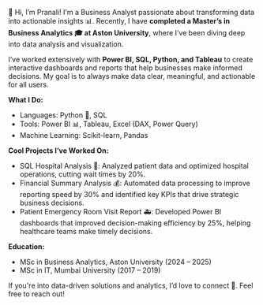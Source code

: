 👋 Hi, I’m Pranali! I'm a Business Analyst passionate about transforming data into actionable insights 📊. Recently, I have **completed a Master’s in Business Analytics 🎓 at Aston University**, where I’ve been diving deep into data analysis and visualization.

I’ve worked extensively with **Power BI, SQL, Python, and Tableau** to create interactive dashboards and reports that help businesses make informed decisions. My goal is to always make data clear, meaningful, and actionable for all users.

**What I Do:**
- Languages: Python 🐍, SQL
- Tools: Power BI 📊, Tableau, Excel (DAX, Power Query)
- Machine Learning: Scikit-learn, Pandas

**Cool Projects I’ve Worked On:**

- SQL Hospital Analysis 🏥: Analyzed patient data and optimized hospital operations, cutting wait times by 20%.
- Financial Summary Analysis 💰: Automated data processing to improve reporting speed by 30% and identified key KPIs that drive strategic business decisions.
- Patient Emergency Room Visit Report 🚑: Developed Power BI dashboards that improved decision-making efficiency by 25%, helping healthcare teams make timely decisions.

**Education:**
- MSc in Business Analytics, Aston University (2024 – 2025)
- MSc in IT, Mumbai University (2017 – 2019)

If you're into data-driven solutions and analytics, I’d love to connect 🤝. Feel free to reach out!
